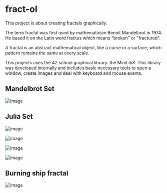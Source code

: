 # fract-ol

This project is about creating fractals graphically.

The term fractal was first used by mathematician Benoit Mandelbrot in 1974. He based
it on the Latin word fractus which means "broken" or "fractured".

A fractal is an abstract mathematical object, like a curve or a surface, which pattern
remains the same at every scale.

This projects uses the 42 school graphical library: the MiniLibX. This library was
developed internally and includes basic necessary tools to open a window, create images
and deal with keyboard and mouse events.

## Mandelbrot Set
![image](https://github.com/valentinefleith/fract-ol/assets/125041345/93526be5-7410-4c09-a401-02286b105d63)

## Julia Set
![image](https://github.com/valentinefleith/fract-ol/assets/125041345/dc3d50a3-4897-44b6-85b2-27706be87976)

![image](https://github.com/valentinefleith/fract-ol/assets/125041345/390808b1-4cdd-49ba-8561-3afd9ac8c568)

![image](https://github.com/valentinefleith/fract-ol/assets/125041345/9e62a644-4701-43e4-96d6-63e80c8a14e8)

![image](https://github.com/valentinefleith/fract-ol/assets/125041345/4a69ad3b-3fda-4eef-b214-f5dcf7e7e425)




## Burning ship fractal

![image](https://github.com/valentinefleith/fract-ol/assets/125041345/ab32ee6e-5834-4b06-8372-28e48b941a75)

